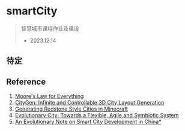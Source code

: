 # smartCity
> 智慧城市课程作业及课设
> - 2023.12.14
## 待定

## Reference 
1. [Moore's Law for Everything](https://moores.samaltman.com)
2. [CityGen: Infinite and Controllable 3D City Layout Generation](https://arxiv.org/pdf/2312.01508.pdf)
3. [Generating Redstone Style Cities in Minecraft](https://arxiv.org/pdf/2307.09777.pdf)
4. [Evolutionary City: Towards a Flexible, Agile and Symbiotic System](https://arxiv.org/pdf/2311.14690.pdf)
5. [An Evolutionary Note on Smart City Development in China*](https://arxiv.org/pdf/2203.13169.pdf)
